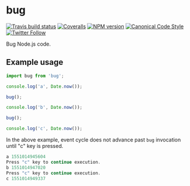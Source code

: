 # bug

[![Travis build status](http://img.shields.io/travis/gajus/bug/master.svg?style=flat-square)](https://travis-ci.org/gajus/bug)
[![Coveralls](https://img.shields.io/coveralls/gajus/bug.svg?style=flat-square)](https://coveralls.io/github/gajus/bug)
[![NPM version](http://img.shields.io/npm/v/bug.svg?style=flat-square)](https://www.npmjs.org/package/bug)
[![Canonical Code Style](https://img.shields.io/badge/code%20style-canonical-blue.svg?style=flat-square)](https://github.com/gajus/canonical)
[![Twitter Follow](https://img.shields.io/twitter/follow/kuizinas.svg?style=social&label=Follow)](https://twitter.com/kuizinas)

Bug Node.js code.

## Example usage

```js
import bug from 'bug';

console.log('a', Date.now());

bug();

console.log('b', Date.now());

bug();

console.log('c', Date.now());

```

In the above example, event cycle does not advance past `bug` invocation until "c" key is pressed.

```js
a 1551014945604
Press "c" key to continue execution.
b 1551014947020
Press "c" key to continue execution.
c 1551014949337

```
